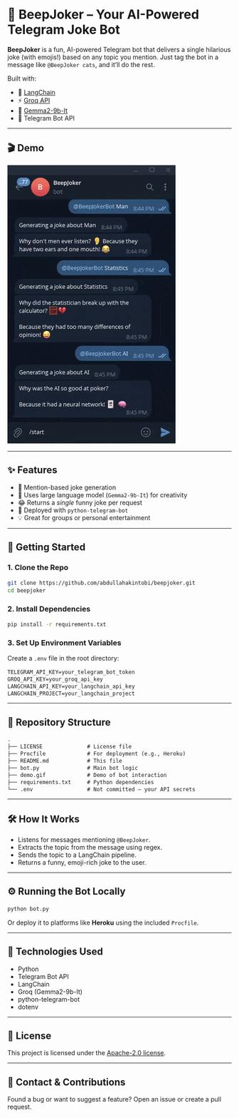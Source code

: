 # 🤖 BeepJoker – Your AI-Powered Telegram Joke Bot

**BeepJoker** is a fun, AI-powered Telegram bot that delivers a single hilarious joke (with emojis!) based on any topic you mention. Just tag the bot in a message like `@BeepJoker cats`, and it’ll do the rest.

Built with:

* 🧠 [LangChain](https://www.langchain.com/)
* ⚡ [Groq API](https://groq.com/)
* 🤖 [Gemma2-9b-It](https://www.groq.com/models)
* 💬 Telegram Bot API

---

## 🎬 Demo

![BeepJoker Demo](demo.gif)

---

## ✨ Features

* 🎯 Mention-based joke generation
* 🧠 Uses large language model (`Gemma2-9b-It`) for creativity
* 😂 Returns a *single* funny joke per request
* 🤖 Deployed with `python-telegram-bot`
* 💡 Great for groups or personal entertainment

---

## 🚀 Getting Started

### 1. Clone the Repo

```bash
git clone https://github.com/abdullahakintobi/beepjoker.git
cd beepjoker
```

### 2. Install Dependencies

```bash
pip install -r requirements.txt
```

### 3. Set Up Environment Variables

Create a `.env` file in the root directory:

```env
TELEGRAM_API_KEY=your_telegram_bot_token
GROQ_API_KEY=your_groq_api_key
LANGCHAIN_API_KEY=your_langchain_api_key
LANGCHAIN_PROJECT=your_langchain_project
```

---

## 📂 Repository Structure

```
.
├── LICENSE              # License file
├── Procfile             # For deployment (e.g., Heroku)
├── README.md            # This file
├── bot.py               # Main bot logic
├── demo.gif             # Demo of bot interaction
├── requirements.txt     # Python dependencies
└── .env                 # Not committed – your API secrets
```

---

## 🛠 How It Works

* Listens for messages mentioning `@BeepJoker`.
* Extracts the topic from the message using regex.
* Sends the topic to a LangChain pipeline.
* Returns a funny, emoji-rich joke to the user.

---

## ⚙️ Running the Bot Locally

```bash
python bot.py
```

Or deploy it to platforms like **Heroku** using the included `Procfile`.

---

## 🧩 Technologies Used

* Python
* Telegram Bot API
* LangChain
* Groq (Gemma2-9b-It)
* python-telegram-bot
* dotenv

---

## 📄 License

This project is licensed under the [Apache-2.0 license](LICENSE).

---

## 💬 Contact & Contributions

Found a bug or want to suggest a feature? Open an issue or create a pull request.
